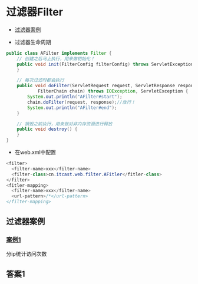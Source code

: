 # 过滤器Filter
  - [过滤器案例](#过滤器案例)

* 过滤器生命周期
```java
public class AFilter implements Filter {
	// 创建之后马上执行，用来做初始化！
	public void init(FilterConfig filterConfig) throws ServletException {
	}

	// 每次过滤时都会执行
	public void doFilter(ServletRequest request, ServletResponse response,
			FilterChain chain) throws IOException, ServletException {
		System.out.println("AFilter#start");
		chain.doFilter(request, response);//放行！
		System.out.println("AFilter#end");
	}

	// 销毁之前执行，用来做对非内存资源进行释放
	public void destroy() {
	}
}
```
* 在web.xml中配置
```java
<filter>
  <filter-name>xxx</filter-name>
  <filter-class>cn.itcast.web.filter.AFitler</fitler-class>
</filter>
<fitler-mapping>
  <filter-name>xxx</filter-name>
  <url-pattern>/*</url-pattern>
</filter-mapping>
```

## 过滤器案例
### [案例1](#答案1)
分ip统计访问次数


## 答案1
```java

```

